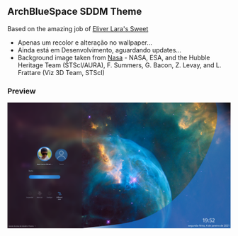 ## ArchBlueSpace SDDM Theme ##
 Based on the amazing job of [Eliver Lara's Sweet](https://github.com/EliverLara/Sweet/tree/nova/kde/sddm)

  - Apenas um recolor e alteração no wallpaper...
  - Ainda está em Desenvolvimento, aguardando updates...
  - Background image taken from [Nasa](https://www.nasa.gov/feature/nasa-is-taking-a-new-look-at-searching-for-life-beyond-earth) - NASA, ESA, and the Hubble Heritage Team (STScI/AURA), F. Summers, G. Bacon, Z. Levay, and L. Frattare (Viz 3D Team, STScI)

### Preview ###

![Preview](ArchBlueSpace/preview.png)